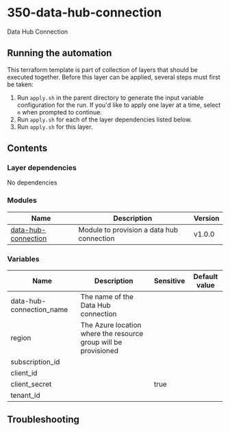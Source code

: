 # 350-data-hub-connection

Data Hub Connection

## Running the automation

This terraform template is part of collection of layers that should be executed together. Before this layer
can be applied, several steps must first be taken:

1. Run `apply.sh` in the parent directory to generate the input variable configuration for the run. If you'd like to apply one layer at a time, select `n` when prompted to continue.
2. Run `apply.sh` for each of the layer dependencies listed below.
3. Run `apply.sh` for this layer.

## Contents

### Layer dependencies


No dependencies

### Modules

| Name | Description | Version |
|------|-------------|---------|
| [data-hub-connection](https://github.com/Client-Engineering-Industry-Squad-1/terraform-data-hub-connection) | Module to provision a data hub connection | v1.0.0 |

### Variables

| Name | Description | Sensitive | Default value |
|------|-------------|-----------|---------------|
| data-hub-connection_name | The name of the Data Hub connection |  |  |
| region | The Azure location where the resource group will be provisioned |  |  |
| subscription_id |  |  |  |
| client_id |  |  |  |
| client_secret |  | true |  |
| tenant_id |  |  |  |

## Troubleshooting

